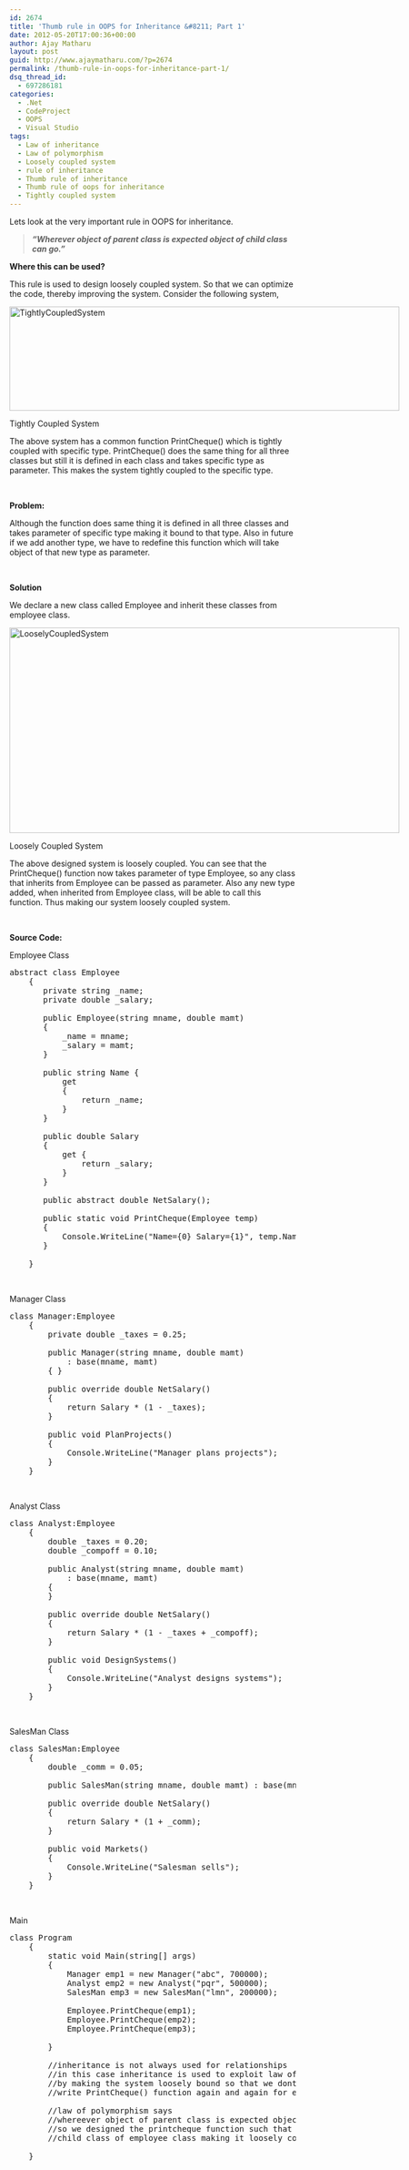 ```yaml
---
id: 2674
title: 'Thumb rule in OOPS for Inheritance &#8211; Part 1'
date: 2012-05-20T17:00:36+00:00
author: Ajay Matharu
layout: post
guid: http://www.ajaymatharu.com/?p=2674
permalink: /thumb-rule-in-oops-for-inheritance-part-1/
dsq_thread_id:
  - 697286181
categories:
  - .Net
  - CodeProject
  - OOPS
  - Visual Studio
tags:
  - Law of inheritance
  - Law of polymorphism
  - Loosely coupled system
  - rule of inheritance
  - Thumb rule of inheritance
  - Thumb rule of oops for inheritance
  - Tightly coupled system
---
```

Lets look at the very important rule in OOPS for inheritance.

> _**&#8220;Wherever object of parent class is expected object of child class can go.&#8221;**_

**Where this can be used?**

This rule is used to design loosely coupled system. So that we can optimize the code, thereby improving the system. Consider the following system,

<div id="attachment_2678" style="width: 696px" class="wp-caption aligncenter">
  <a href="http://www.ajaymatharu.com/thumb-rule-in-oops-for-inheritance-part-1/tightlycoupledsystem/" rel="attachment wp-att-2678"><img class="size-full wp-image-2678" title="TightlyCoupledSystem" src="http://www.ajaymatharu.com/wp-content/uploads/2012/05/TightlyCoupledSystem.png" alt="TightlyCoupledSystem" width="686" height="183" srcset="http://www.ajaymatharu.com/wp-content/uploads/2012/05/TightlyCoupledSystem-300x80.png 300w, http://www.ajaymatharu.com/wp-content/uploads/2012/05/TightlyCoupledSystem.png 686w" sizes="(max-width: 686px) 100vw, 686px" /></a>
  
  <p class="wp-caption-text">
    Tightly Coupled System
  </p>
</div>

The above system has a common function PrintCheque() which is tightly coupled with specific type. PrintCheque() does the same thing for all three classes but still it is defined in each class and takes specific type as parameter. This makes the system tightly coupled to the specific type.

&nbsp;

**Problem:**

Although the function does same thing it is defined in all three classes and takes parameter of specific type making it bound to that type. Also in future if we add another type, we have to redefine this function which will take object of that new type as parameter.

&nbsp;

**Solution**

We declare a new class called Employee and inherit these classes from employee class.

<div id="attachment_2679" style="width: 696px" class="wp-caption aligncenter">
  <a href="http://www.ajaymatharu.com/thumb-rule-in-oops-for-inheritance-part-1/looselycoupledsystem/" rel="attachment wp-att-2679"><img class="size-full wp-image-2679" title="LooselyCoupledSystem" src="http://www.ajaymatharu.com/wp-content/uploads/2012/05/LooselyCoupledSystem.png" alt="LooselyCoupledSystem" width="686" height="361" /></a>
  
  <p class="wp-caption-text">
    Loosely Coupled System
  </p>
</div>

The above designed system is loosely coupled. You can see that the PrintCheque() function now takes parameter of type Employee, so any class that inherits from Employee can be passed as parameter. Also any new type added, when inherited from Employee class, will be able to call this function. Thus making our system loosely coupled system.

&nbsp;

**Source Code:**

Employee Class

<pre name="code" class="c-sharp">abstract class Employee
    {
       private string _name;
       private double _salary;

       public Employee(string mname, double mamt)
       {
           _name = mname;
           _salary = mamt;
       }

       public string Name {
           get
           {
               return _name;
           }
       }

       public double Salary
       {
           get {
               return _salary;
           }
       }

       public abstract double NetSalary();

       public static void PrintCheque(Employee temp)
       {
           Console.WriteLine("Name={0} Salary={1}", temp.Name, temp.NetSalary());
       }

    }</pre>

&nbsp;

Manager Class

<pre name="code" class="c-sharp">class Manager:Employee
    {
        private double _taxes = 0.25;

        public Manager(string mname, double mamt)
            : base(mname, mamt)
        { }

        public override double NetSalary()
        {
            return Salary * (1 - _taxes);
        }

        public void PlanProjects()
        {
            Console.WriteLine("Manager plans projects");
        }
    }</pre>

&nbsp;

Analyst Class

<pre name="code" class="c-sharp">class Analyst:Employee
    {
        double _taxes = 0.20;
        double _compoff = 0.10;

        public Analyst(string mname, double mamt)
            : base(mname, mamt)
        {
        }

        public override double NetSalary()
        {
            return Salary * (1 - _taxes + _compoff);
        }

        public void DesignSystems()
        {
            Console.WriteLine("Analyst designs systems");
        }
    }</pre>

&nbsp;

SalesMan Class

<pre class="c-sharp" name="code">class SalesMan:Employee
    {
        double _comm = 0.05;

        public SalesMan(string mname, double mamt) : base(mname, mamt) { }

        public override double NetSalary()
        {
            return Salary * (1 + _comm);
        }

        public void Markets()
        {
            Console.WriteLine("Salesman sells");
        }
    }</pre>

&nbsp;

Main

<pre class="c-sharp" name="code">class Program
    {
        static void Main(string[] args)
        {
            Manager emp1 = new Manager("abc", 700000);
            Analyst emp2 = new Analyst("pqr", 500000);
            SalesMan emp3 = new SalesMan("lmn", 200000);

            Employee.PrintCheque(emp1);
            Employee.PrintCheque(emp2);
            Employee.PrintCheque(emp3);

        }

        //inheritance is not always used for relationships 
        //in this case inheritance is used to exploit law of polymorphism
        //by making the system loosely bound so that we dont have to
        //write PrintCheque() function again and again for each type of employee

        //law of polymorphism says 
        //whereever object of parent class is expected object of child class can go
        //so we designed the printcheque function such that it can be used for any
        //child class of employee class making it loosely coupled system.

    }</pre>